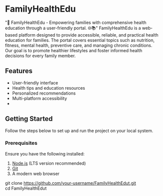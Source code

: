 # FamilyHealthEdu
"🌟 FamilyHealthEdu - Empowering families with comprehensive health education through a user-friendly portal. 🌐📚"
FamilyHealthEdu is a web-based platform designed to provide accessible, reliable, and practical health education for families. The portal covers essential topics such as nutrition, fitness, mental health, preventive care, and managing chronic conditions. Our goal is to promote healthier lifestyles and foster informed health decisions for every family member. 

## Features  
- User-friendly interface  
- Health tips and education resources  
- Personalized recommendations  
- Multi-platform accessibility
- 
## Getting Started  

Follow the steps below to set up and run the project on your local system.  

### Prerequisites  
Ensure you have the following installed:  
1. [Node.js](https://nodejs.org/) (LTS version recommended)  
2. [Git](https://git-scm.com/)  
3. A modern web browser  

git clone https://github.com/your-username/FamilyHealthEdut.git  
cd FamilyHealthEdut  
